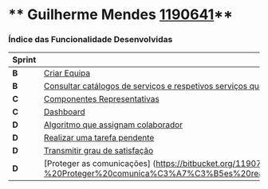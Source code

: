 ** Guilherme Mendes [1190641](./)** 
===============================


### Índice das Funcionalidade Desenvolvidas ###


| Sprint | Funcionalidade     |
|--------|--------------------|
| **B**  | [Criar Equipa](https://bitbucket.org/1190731/lei20_21_s4_2dl_1/src/master/docs/1190641/UC_2052%20_CriarUmaNovaEquipa/ProcessoEngenhariaFuncionalidadeUS2052.md) |
| **B**  | [Consultar catálogos de serviços e respetivos serviços que me estão disponibilizados](https://bitbucket.org/1190731/lei20_21_s4_2dl_1/src/master/docs/1190641/UC_3001_%20ConsultarCat%C3%A1logosDeServi%C3%A7osERespetivosServi%C3%A7osQueMeEst%C3%A3oDisponibilizados/ProcessoEngenhariaFuncionalidadeUS3001.md) |
| **C**  | [Componentes Representativas](https://bitbucket.org/1190731/lei20_21_s4_2dl_1/src/master/docs/1190641/US1005%20e%20US1006/ProcessoEngenhariaFuncionalidadeUS1005eUS1006.md) |
| **C**  | [Dashboard](https://bitbucket.org/1190731/lei20_21_s4_2dl_1/src/master/docs/1190641/ProcessoEngenhariaFuncionalidadeUS2011.md) |
| **D**  | [Algoritmo que assignam colaborador](https://bitbucket.org/1190731/lei20_21_s4_2dl_1/src/master/docs/1190641/AlgoritmoQueAssignamAutomaticamenteCollaborador/ProcessoEngenhariaFuncionalidade.md) |
| **D**  | [Realizar uma tarefa pendente](https://bitbucket.org/1190731/lei20_21_s4_2dl_1/src/master/docs/1190641/US_3023_RealizarUmaTarefaPendente/ProcessoEngenhariaFuncionalidadeUS3023.md) |
| **D**  | [Transmitir grau de satisfação](https://bitbucket.org/1190731/lei20_21_s4_2dl_1/src/master/docs/1190641/US_3051_%20TransmitiroMeuGrauDeSatisfacaoSobreaResolu%C3%A7%C3%A3o/ProcessoEngenhariaFuncionalidadeUS3051.md) |
| **D**  | [Proteger as comunicações] (https://bitbucket.org/1190731/lei20_21_s4_2dl_1/src/master/docs/1190641/US2102%20-%20Proteger%20comunica%C3%A7%C3%B5es%20realizadas%20atrav%C3%A9s%20do%20protocolo%20SDP2021/Dashboard.md) |
